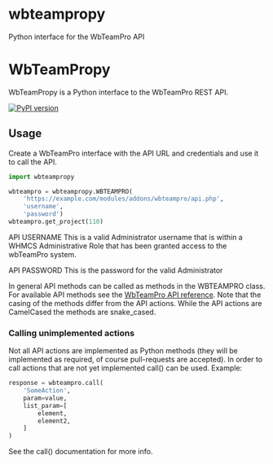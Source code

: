 # wbteampropy
Python interface for the WbTeamPro API


# WbTeamPropy

WbTeamPropy is a Python interface to the WbTeamPro REST API.

[![PyPI version](https://badge.fury.io/py/wbteampropy.svg)](https://badge.fury.io/py/wbteampropy)

## Usage

Create a WbTeamPro interface with the API URL and credentials and use it to
call the API.

```python
import wbteampropy

wbteampro = wbteampropy.WBTEAMPRO(
    'https://example.com/modules/addons/wbteampro/api.php',
    'username',
    'password')
wbteampro.get_project(110)
```

API USERNAME 
This is a valid Administrator username that is within a WHMCS Administrative Role that has been granted access to the wbTeamPro system.

API PASSWORD 
This is the password for the valid Administrator

In general API methods can be called as methods in the WBTEAMPRO class. For
available API methods see the [WbTeamPro API reference](
https://docs.holodyn.com/WHMCS/wbTeamPro/v3/Web_API).
Note that the casing of the methods differ from the API actions. While the
API actions are CamelCased the methods are snake_cased.

### Calling unimplemented actions

Not all API actions are implemented as Python methods (they will be
implemented as required, of course pull-requests are accepted). In order to
call actions that are not yet implemented call() can be used. Example:

```python
response = wbteampro.call(
    'SomeAction',
    param=value,
    list_param=[
        element,
        element2,
    ]
)
```

See the call() documentation for more info.



